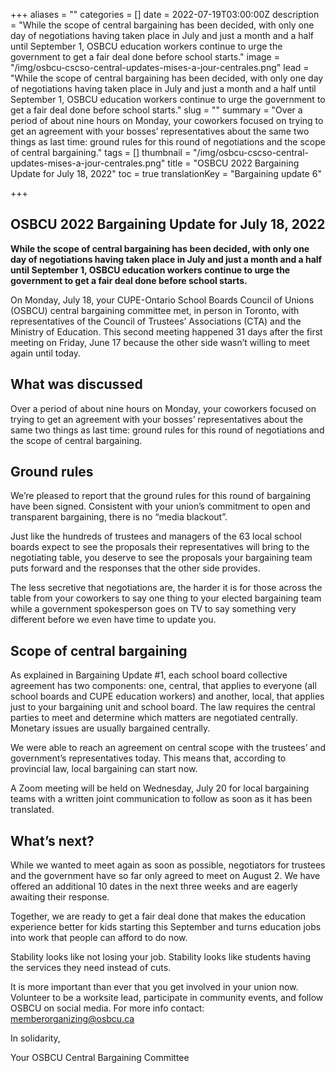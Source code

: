 +++
aliases = ""
categories = []
date = 2022-07-19T03:00:00Z
description = "While the scope of central bargaining has been decided, with only one day of negotiations having taken place in July and just a month and a half until September 1, OSBCU education workers continue to urge the government to get a fair deal done before school starts."
image = "/img/osbcu-cscso-central-updates-mises-a-jour-centrales.png"
lead = "While the scope of central bargaining has been decided, with only one day of negotiations having taken place in July and just a month and a half until September 1, OSBCU education workers continue to urge the government to get a fair deal done before school starts."
slug = ""
summary = "Over a period of about nine hours on Monday, your coworkers focused on trying to get an agreement with your bosses’ representatives about the same two things as last time: ground rules for this round of negotiations and the scope of central bargaining."
tags = []
thumbnail = "/img/osbcu-cscso-central-updates-mises-a-jour-centrales.png"
title = "OSBCU 2022 Bargaining Update for July 18, 2022"
toc = true
translationKey = "Bargaining update 6"

+++
## **OSBCU 2022 Bargaining Update for July 18, 2022**

**While the scope of central bargaining has been decided, with only one day of negotiations having taken place in July and just a month and a half until September 1, OSBCU education workers continue to urge the government to get a fair deal done before school starts.**

On Monday, July 18, your CUPE-Ontario School Boards Council of Unions (OSBCU) central bargaining committee met, in person in Toronto, with representatives of the Council of Trustees’ Associations (CTA) and the Ministry of Education. This second meeting happened 31 days after the first meeting on Friday, June 17 because the other side wasn’t willing to meet again until today.

## **What was discussed**

Over a period of about nine hours on Monday, your coworkers focused on trying to get an agreement with your bosses’ representatives about the same two things as last time: ground rules for this round of negotiations and the scope of central bargaining.

## Ground rules

We’re pleased to report that the ground rules for this round of bargaining have been signed. Consistent with your union’s commitment to open and transparent bargaining, there is no “media blackout”.

Just like the hundreds of trustees and managers of the 63 local school boards expect to see the proposals their representatives will bring to the negotiating table, you deserve to see the proposals your bargaining team puts forward and the responses that the other side provides.

The less secretive that negotiations are, the harder it is for those across the table from your coworkers to say one thing to your elected bargaining team while a government spokesperson goes on TV to say something very different before we even have time to update you.

## Scope of central bargaining

As explained in Bargaining Update #1, each school board collective agreement has two components: one, central, that applies to everyone (all school boards and CUPE education workers) and another, local, that applies just to your bargaining unit and school board. The law requires the central parties to meet and determine which matters are negotiated centrally. Monetary issues are usually bargained centrally.

We were able to reach an agreement on central scope with the trustees’ and government’s representatives today. This means that, according to provincial law, local bargaining can start now.

A Zoom meeting will be held on Wednesday, July 20 for local bargaining teams with a written joint communication to follow as soon as it has been translated.

## **What’s next?**

While we wanted to meet again as soon as possible, negotiators for trustees and the government have so far only agreed to meet on August 2. We have offered an additional 10 dates in the next three weeks and are eagerly awaiting their response.

Together, we are ready to get a fair deal done that makes the education experience better for kids starting this September and turns education jobs into work that people can afford to do now.

Stability looks like not losing your job. Stability looks like students having the services they need instead of cuts.

It is more important than ever that you get involved in your union now. Volunteer to be a worksite lead, participate in community events, and follow OSBCU on social media. For more info contact: memberorganizing@osbcu.ca

In solidarity,

Your OSBCU Central Bargaining Committee